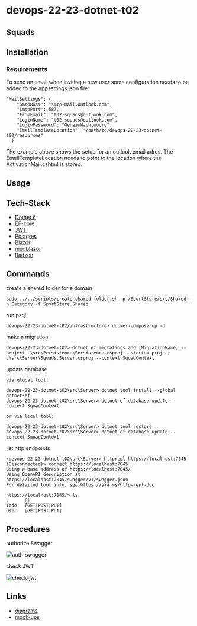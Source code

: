 # devops-22-23-dotnet-t02

## Squads

## Installation
### Requirements
To send an email when inviting a new user some configuration needs to be added to the appsettings.json file:
```
"MailSettings": {
    "SmtpHost": "smtp-mail.outlook.com",
    "SmtpPort": 587,
    "FromEmail": "t02-squads@outlook.com",
    "LoginName": "t02-squads@outlook.com",
    "LoginPassword": "GeheimWachtwoord",
    "EmailTemplateLocation": "/path/to/devops-22-23-dotnet-t02/resources"
  }
```
The example above shows the setup for an outlook email adres. The EmailTemplateLocation needs to point to the location where the ActivationMail.cshtml is stored.

## Usage

## Tech-Stack

- [Dotnet 6](https://learn.microsoft.com/en-us/dotnet/fundamentals/)
- [EF-core](https://learn.microsoft.com/en-us/ef/core/)
- [JWT](https://jwt.io/introduction)
- [Postgres](https://www.postgresql.org/docs/current/app-psql.html)
- [Blazor](https://learn.microsoft.com/en-us/aspnet/core/blazor/?view=aspnetcore-6.0)
- [mudblazor](https://mudblazor.com/)
- [Radzen](https://www.radzen.com/documentation/blazor/)

## Commands

create a shared folder for a domain

```shell
sudo ../../scripts/create-shared-folder.sh -p /SportStore/src/Shared -n Category -f SportStore.Shared
```

run psql

```console
devops-22-23-dotnet-t02/infrastructure> docker-compose up -d
```

make a migration

```console
devops-22-23-dotnet-t02> dotnet ef migrations add [MigrationName] --project .\src\Persistence\Persistence.csproj --startup-project .\src\Server\Squads.Server.csproj --context SquadContext
```

update database

    via global tool:
```console
devops-22-23-dotnet-t02\src\Server> dotnet tool install --global dotnet-ef
devops-22-23-dotnet-t02\src\Server> dotnet ef database update --context SquadContext
```
    or via local tool:
```console
devops-22-23-dotnet-t02\src\Server> dotnet tool restore
devops-22-23-dotnet-t02\src\Server> dotnet ef database update --context SquadContext
```

list http endpoints

```console
\devops-22-23-dotnet-t02\src\Server> httprepl https://localhost:7045
(Disconnected)> connect https://localhost:7045
Using a base address of https://localhost:7045/
Using OpenAPI description at https://localhost:7045/swagger/v1/swagger.json
For detailed tool info, see https://aka.ms/http-repl-doc

https://localhost:7045/> ls
.      []
Todo   [GET|POST|PUT]
User   [GET|POST|PUT]
```

## Procedures

authorize Swagger

![auth-swagger](https://res.cloudinary.com/dpaf8dzoa/image/upload/v1667563984/auth-swagger_wskz5c.gif)

check JWT

![check-jwt](https://res.cloudinary.com/dpaf8dzoa/image/upload/v1667567545/verify-jwt_c2mrtx.gif)

## Links

- [diagrams](https://drive.google.com/file/d/1Rd8rksB0M92dD6q27DCM4SSG8IHTznwf/view?usp=sharing)
- [mock-ups](https://www.figma.com/file/OFhYF6I0QojofO0vs9JkI1/Squads)
